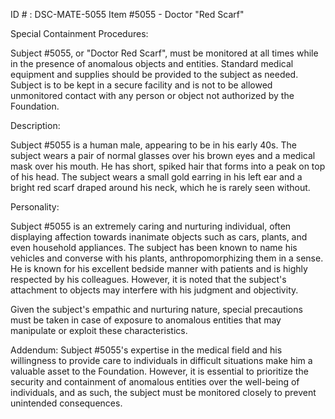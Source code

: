 ID # : DSC-MATE-5055
Item #5055 - Doctor "Red Scarf"

Special Containment Procedures:

Subject #5055, or "Doctor Red Scarf", must be monitored at all times while in the presence of anomalous objects and entities. Standard medical equipment and supplies should be provided to the subject as needed. Subject is to be kept in a secure facility and is not to be allowed unmonitored contact with any person or object not authorized by the Foundation.

Description:

Subject #5055 is a human male, appearing to be in his early 40s. The subject wears a pair of normal glasses over his brown eyes and a medical mask over his mouth. He has short, spiked hair that forms into a peak on top of his head. The subject wears a small gold earring in his left ear and a bright red scarf draped around his neck, which he is rarely seen without.

Personality:

Subject #5055 is an extremely caring and nurturing individual, often displaying affection towards inanimate objects such as cars, plants, and even household appliances. The subject has been known to name his vehicles and converse with his plants, anthropomorphizing them in a sense. He is known for his excellent bedside manner with patients and is highly respected by his colleagues. However, it is noted that the subject's attachment to objects may interfere with his judgment and objectivity.

Given the subject's empathic and nurturing nature, special precautions must be taken in case of exposure to anomalous entities that may manipulate or exploit these characteristics.

Addendum: Subject #5055's expertise in the medical field and his willingness to provide care to individuals in difficult situations make him a valuable asset to the Foundation. However, it is essential to prioritize the security and containment of anomalous entities over the well-being of individuals, and as such, the subject must be monitored closely to prevent unintended consequences.